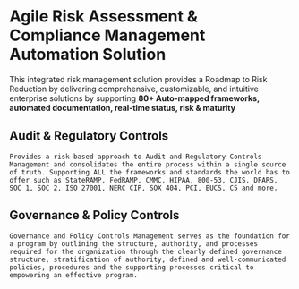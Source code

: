 # Agile Risk Assessment & Compliance Management Automation Solution
This integrated risk management solution provides a Roadmap to Risk Reduction by delivering comprehensive, customizable, and intuitive enterprise solutions by supporting
**80+ Auto-mapped frameworks, automated documentation, real-time status, risk & maturity**

## Audit & Regulatory Controls
    Provides a risk-based approach to Audit and Regulatory Controls Management and consolidates the entire process within a single source of truth. Supporting ALL the frameworks and standards the world has to offer such as StateRAMP, FedRAMP, CMMC, HIPAA, 800-53, CJIS, DFARS, SOC 1, SOC 2, ISO 27001, NERC CIP, SOX 404, PCI, EUCS, C5 and more.

## Governance & Policy Controls
    Governance and Policy Controls Management serves as the foundation for a program by outlining the structure, authority, and processes required for the organization through the clearly defined governance structure, stratification of authority, defined and well-communicated policies, procedures and the supporting processes critical to empowering an effective program.